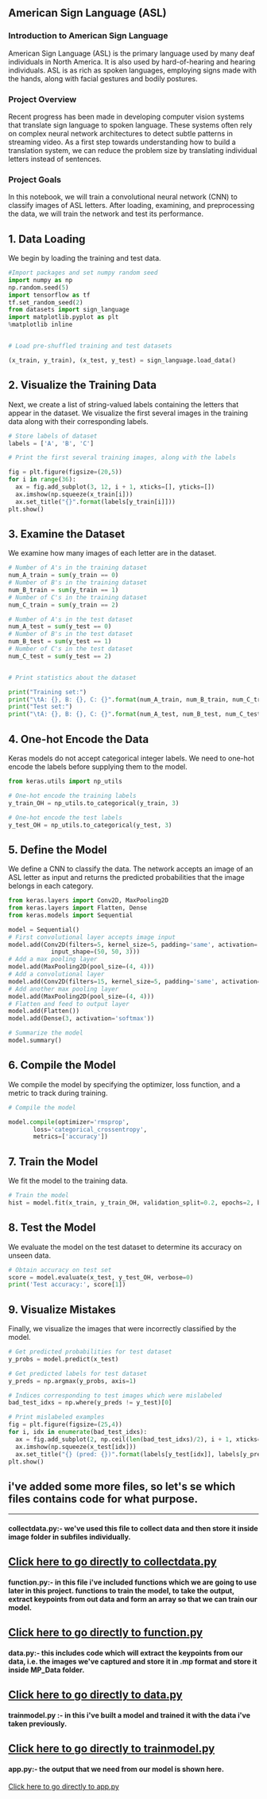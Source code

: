 ## American Sign Language (ASL) 
### Introduction to American Sign Language 
American Sign Language (ASL) is the primary language used by many deaf individuals in North America. It is also used by hard-of-hearing and hearing individuals. ASL is as rich as spoken languages, employing signs made with the hands, along with facial gestures and bodily postures.

### Project Overview
Recent progress has been made in developing computer vision systems that translate sign language to spoken language. These systems often rely on complex neural network architectures to detect subtle patterns in streaming video. As a first step towards understanding how to build a translation system, we can reduce the problem size by translating individual letters instead of sentences.

### Project Goals
In this notebook, we will train a convolutional neural network (CNN) to classify images of ASL letters. After loading, examining, and preprocessing the data, we will train the network and test its performance.

## 1. Data Loading
We begin by loading the training and test data.


```python
#Import packages and set numpy random seed
import numpy as np
np.random.seed(5) 
import tensorflow as tf
tf.set_random_seed(2)
from datasets import sign_language
import matplotlib.pyplot as plt
%matplotlib inline


# Load pre-shuffled training and test datasets

(x_train, y_train), (x_test, y_test) = sign_language.load_data()
```

## 2. Visualize the Training Data
Next, we create a list of string-valued labels containing the letters that appear in the dataset. We visualize the first several images in the training data along with their corresponding labels.
```python
# Store labels of dataset
labels = ['A', 'B', 'C']

# Print the first several training images, along with the labels

fig = plt.figure(figsize=(20,5))
for i in range(36):
  ax = fig.add_subplot(3, 12, i + 1, xticks=[], yticks=[])
  ax.imshow(np.squeeze(x_train[i]))
  ax.set_title("{}".format(labels[y_train[i]]))
plt.show()
```

## 3. Examine the Dataset
We examine how many images of each letter are in the dataset.
```python
# Number of A's in the training dataset
num_A_train = sum(y_train == 0)
# Number of B's in the training dataset
num_B_train = sum(y_train == 1)
# Number of C's in the training dataset
num_C_train = sum(y_train == 2)

# Number of A's in the test dataset
num_A_test = sum(y_test == 0)
# Number of B's in the test dataset
num_B_test = sum(y_test == 1)
# Number of C's in the test dataset
num_C_test = sum(y_test == 2)


# Print statistics about the dataset

print("Training set:")
print("\tA: {}, B: {}, C: {}".format(num_A_train, num_B_train, num_C_train))
print("Test set:")
print("\tA: {}, B: {}, C: {}".format(num_A_test, num_B_test, num_C_test))
```

## 4. One-hot Encode the Data
Keras models do not accept categorical integer labels. We need to one-hot encode the labels before supplying them to the model.

```python
from keras.utils import np_utils

# One-hot encode the training labels
y_train_OH = np_utils.to_categorical(y_train, 3)

# One-hot encode the test labels
y_test_OH = np_utils.to_categorical(y_test, 3)
```

## 5. Define the Model
We define a CNN to classify the data. The network accepts an image of an ASL letter as input and returns the predicted probabilities that the image belongs in each category.
```python
from keras.layers import Conv2D, MaxPooling2D
from keras.layers import Flatten, Dense
from keras.models import Sequential

model = Sequential()
# First convolutional layer accepts image input
model.add(Conv2D(filters=5, kernel_size=5, padding='same', activation='relu', 
            input_shape=(50, 50, 3)))
# Add a max pooling layer
model.add(MaxPooling2D(pool_size=(4, 4)))
# Add a convolutional layer
model.add(Conv2D(filters=15, kernel_size=5, padding='same', activation='relu'))
# Add another max pooling layer
model.add(MaxPooling2D(pool_size=(4, 4)))
# Flatten and feed to output layer
model.add(Flatten())
model.add(Dense(3, activation='softmax'))

# Summarize the model
model.summary()

```

## 6. Compile the Model
We compile the model by specifying the optimizer, loss function, and a metric to track during training.

```python
# Compile the model

model.compile(optimizer='rmsprop', 
       loss='categorical_crossentropy', 
       metrics=['accuracy'])
```
## 7. Train the Model
We fit the model to the training data.
```python
# Train the model
hist = model.fit(x_train, y_train_OH, validation_split=0.2, epochs=2, batch_size=32)
```
## 8. Test the Model
We evaluate the model on the test dataset to determine its accuracy on unseen data.
```python
# Obtain accuracy on test set
score = model.evaluate(x_test, y_test_OH, verbose=0)
print('Test accuracy:', score[1])
```
## 9. Visualize Mistakes
Finally, we visualize the images that were incorrectly classified by the model.
```python
# Get predicted probabilities for test dataset
y_probs = model.predict(x_test)

# Get predicted labels for test dataset
y_preds = np.argmax(y_probs, axis=1)

# Indices corresponding to test images which were mislabeled
bad_test_idxs = np.where(y_preds != y_test)[0]

# Print mislabeled examples
fig = plt.figure(figsize=(25,4))
for i, idx in enumerate(bad_test_idxs):
  ax = fig.add_subplot(2, np.ceil(len(bad_test_idxs)/2), i + 1, xticks=[], yticks=[])
  ax.imshow(np.squeeze(x_test[idx]))
  ax.set_title("{} (pred: {})".format(labels[y_test[idx]], labels[y_preds[idx]]))
plt.show()
```



## i've added some more files, so let's se which files contains code for what purpose.
----
#### collectdata.py:- we've used this file to collect data and then store it inside image folder in subfiles individually.
[Click here to go directly to collectdata.py](collectdata.py)
----
#### function.py:- in this file i've included functions which we are going to use later in this project. functions to train the model, to take the output, extract keypoints from out data and form an array so that we can train our model.
[Click here to go directly to function.py](function.py)
-----
#### data.py:- this includes code which will extract the keypoints from our data, i.e. the images we've captured and store it in .mp format and store it inside MP_Data folder.
[Click here to go directly to data.py](data.py)
----
#### trainmodel.py :- in this i've built a model and trained it with the data i've taken previously.
[Click here to go directly to trainmodel.py](trainmodel.py)
----
#### app.py:- the output that we need from our model is shown here.
[Click here to go directly to app.py](app.py)
